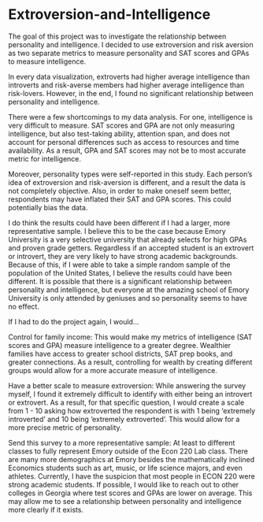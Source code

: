 # Extroversion-and-Intelligence
The goal of this project was to investigate the relationship between personality and intelligence. I decided to use extroversion and risk aversion as two separate metrics to measure personality and SAT scores and GPAs to measure intelligence.

In every data visualization, extroverts had higher average intelligence than introverts and risk-averse members had higher average intelligence than risk-lovers. However, in the end, I found no significant relationship between personality and intelligence.

There were a few shortcomings to my data analysis. For one, intelligence is very difficult to measure. SAT scores and GPA are not only measuring intelligence, but also test-taking ability, attention span, and does not account for personal differences such as access to resources and time availability. As a result, GPA and SAT scores may not be to most accurate metric for intelligence.

Moreover, personality types were self-reported in this study. Each person’s idea of extroversion and risk-aversion is different, and a result the data is not completely objective. Also, in order to make oneself seem better, respondents may have inflated their SAT and GPA scores. This could potentially bias the data.

I do think the results could have been different if I had a larger, more representative sample. I believe this to be the case because Emory University is a very selective university that already selects for high GPAs and proven grade getters. Regardless if an accepted student is an extrovert or introvert, they are very likely to have strong academic backgrounds. Because of this, if I were able to take a simple random sample of the population of the United States, I believe the results could have been different. It is possible that there is a significant relationship between personality and intelligence, but everyone at the amazing school of Emory University is only attended by geniuses and so personality seems to have no effect.

If I had to do the project again, I would…

Control for family income: This would make my metrics of intelligence (SAT scores and GPA) measure intelligence to a greater degree. Wealthier families have access to greater school districts, SAT prep books, and greater connections. As a result, controlling for wealth by creating different groups would allow for a more accurate measure of intelligence.

Have a better scale to measure extroversion: While answering the survey myself, I found it extremely difficult to identify with either being an introvert or extrovert. As a result, for that specific question, I would create a scale from 1 - 10 asking how extroverted the respondent is with 1 being ‘extremely introverted’ and 10 being ‘extremely extroverted’. This would allow for a more precise metric of personality.

Send this survey to a more representative sample: At least to different classes to fully represent Emory outside of the Econ 220 Lab class. There are many more demographics at Emory besides the mathematically inclined Economics students such as art, music, or life science majors, and even athletes. Currently, I have the suspicion that most people in ECON 220 were strong academic students. If possible, I would like to reach out to other colleges in Georgia where test scores and GPAs are lower on average. This may allow me to see a relationship between personality and intelligence more clearly if it exists.
